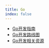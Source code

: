 ```yaml
---
title: Go
index: false
---
```


- [Go开发指南](tutorial.md)
- [Go开发路线图](roadmap.md)
- [Go开发相关资源](resource.md)